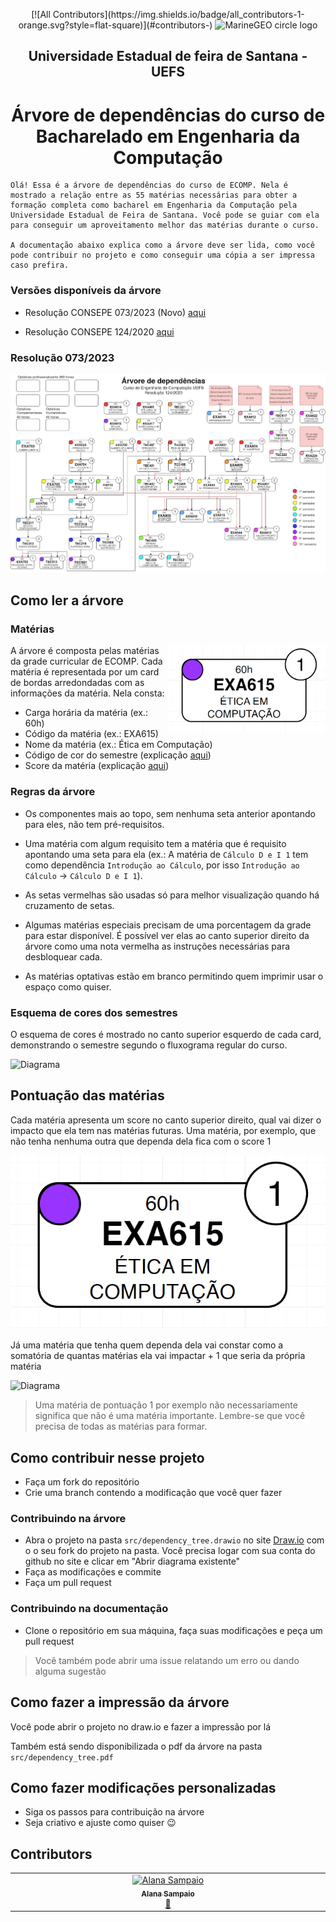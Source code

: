 <p align="center">
<!-- ALL-CONTRIBUTORS-BADGE:START - Do not remove or modify this section -->
[![All Contributors](https://img.shields.io/badge/all_contributors-1-orange.svg?style=flat-square)](#contributors-)
<!-- ALL-CONTRIBUTORS-BADGE:END -->
<img src="images/uefs.png" alt="MarineGEO circle logo" style="height: 150px; margin: 0 auto"/>
</p>

<h2 align="center">Universidade Estadual de feira de Santana - UEFS</h2>
<h1 align="center">Árvore de dependências do curso de Bacharelado em Engenharia da Computação</h1>

```
Olá! Essa é a árvore de dependências do curso de ECOMP. Nela é mostrado a relação entre as 55 matérias necessárias para obter a formação completa como bacharel em Engenharia da Computação pela Universidade Estadual de Feira de Santana. Você pode se guiar com ela para conseguir um aproveitamento melhor das matérias durante o curso.

A documentação abaixo explica como a árvore deve ser lida, como você pode contribuir no projeto e como conseguir uma cópia a ser impressa caso prefira.
```

### Versões disponíveis da árvore

- Resolução CONSEPE 073/2023 (Novo) [aqui](/src/CONSEPE%20073_2023/)

- Resolução CONSEPE 124/2020 [aqui](/src/CONSEPE%20124_2020/)

### Resolução 073/2023

![Diagrama](/images/dependency_tree.jpg)

## Como ler a árvore

### Matérias

<img align="right" width=50% src="images/etica.png" alt="MarineGEO circle logo"/>

A árvore é composta pelas matérias da grade curricular de ECOMP. Cada matéria é representada por um card de bordas arredondadas com as informações da matéria.
Nela consta:

- Carga horária da matéria (ex.: 60h)
- Código da matéria (ex.: EXA615)
- Nome da matéria (ex.: Ética em Computação)
- Código de cor do semestre (explicação [aqui](README.md/#esquema-de-cores-dos-semestres))
- Score da matéria (explicação [aqui](README.md/#pontuação-das-matérias))

### Regras da árvore

- Os componentes mais ao topo, sem nenhuma seta anterior apontando para eles, não tem pré-requisitos.

- Uma matéria com algum requisito tem a matéria que é requisito apontando uma seta para ela (ex.: A matéria de `Cálculo D e I 1` tem como dependência `Introdução ao Cálculo`, por isso `Introdução ao Cálculo` → `Cálculo D e I 1`).

- As setas vermelhas são usadas só para melhor visualização quando há cruzamento de setas.

- Algumas matérias especiais precisam de uma porcentagem da grade para estar disponível. É possível ver elas ao canto superior direito da árvore como uma nota vermelha as instruções necessárias para desbloquear cada.

- As matérias optativas estão em branco permitindo quem imprimir usar o espaço como quiser.

### Esquema de cores dos semestres

O esquema de cores é mostrado no canto superior esquerdo de cada card, demonstrando o semestre segundo o fluxograma regular do curso.

![Diagrama](/images/semestres.png)

## Pontuação das matérias

Cada matéria apresenta um score no canto superior direito, qual vai dizer o impacto que ela tem nas matérias futuras.
Uma matéria, por exemplo, que não tenha nenhuma outra que dependa dela fica com o score 1

![Diagrama](/images/etica.png)

Já uma matéria que tenha quem dependa dela vai constar como a somatória de quantas matérias ela vai impactar + 1 que seria da própria matéria

![Diagrama](/images/so.png)

> Uma matéria de pontuação 1 por exemplo não necessariamente significa que não é uma matéria importante. Lembre-se que você precisa de todas as matérias para formar.

## Como contribuir nesse projeto

- Faça um fork do repositório
- Crie uma branch contendo a modificação que você quer fazer

### Contribuindo na árvore

- Abra o projeto na pasta `src/dependency_tree.drawio` no site [Draw.io](https://app.diagrams.net/) com o o seu fork do projeto na pasta. Você precisa logar com sua conta do github no site e clicar em "Abrir diagrama existente"
- Faça as modificações e commite
- Faça um pull request

### Contribuindo na documentação

- Clone o repositório em sua máquina, faça suas modificações e peça um pull request

> Você também pode abrir uma issue relatando um erro ou dando alguma sugestão

## Como fazer a impressão da árvore

Você pode abrir o projeto no draw.io e fazer a impressão por lá

Também está sendo disponibilizada o pdf da árvore na pasta `src/dependency_tree.pdf`

## Como fazer modificações personalizadas

- Siga os passos para contribuição na árvore
- Seja criativo e ajuste como quiser 😉

## Contributors

<!-- ALL-CONTRIBUTORS-LIST:START - Do not remove or modify this section -->
<!-- prettier-ignore-start -->
<!-- markdownlint-disable -->
<table>
  <tbody>
    <tr>
      <td align="center" valign="top" width="14.28%"><a href="https://github.com/AlanaSampaio"><img src="https://avatars.githubusercontent.com/u/71518539?v=4?s=100" width="100px;" alt="Alana Sampaio"/><br /><sub><b>Alana Sampaio</b></sub></a><br /><a href="#maintenance-AlanaSampaio" title="Maintenance">🚧</a></td>
    </tr>
  </tbody>
</table>

<!-- markdownlint-restore -->
<!-- prettier-ignore-end -->

<!-- ALL-CONTRIBUTORS-LIST:END -->
<!-- prettier-ignore-start -->
<!-- markdownlint-disable -->

<!-- markdownlint-restore -->
<!-- prettier-ignore-end -->

<!-- ALL-CONTRIBUTORS-LIST:END -->
